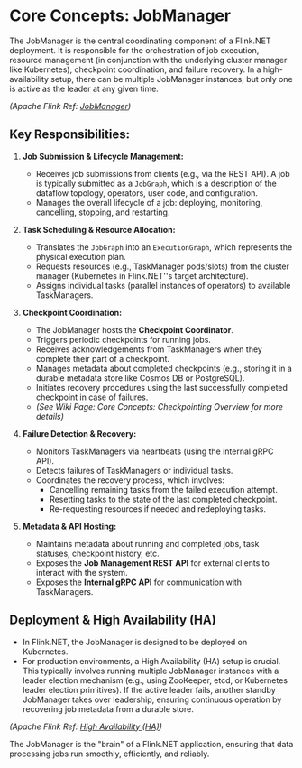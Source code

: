 # Core Concepts: JobManager

The JobManager is the central coordinating component of a Flink.NET deployment. It is responsible for the orchestration of job execution, resource management (in conjunction with the underlying cluster manager like Kubernetes), checkpoint coordination, and failure recovery. In a high-availability setup, there can be multiple JobManager instances, but only one is active as the leader at any given time.

*(Apache Flink Ref: [JobManager](https://nightlies.apache.org/flink/flink-docs-stable/docs/concepts/flink_architecture/#jobmanager))*

## Key Responsibilities:

1.  **Job Submission & Lifecycle Management:**
    *   Receives job submissions from clients (e.g., via the REST API). A job is typically submitted as a `JobGraph`, which is a description of the dataflow topology, operators, user code, and configuration.
    *   Manages the overall lifecycle of a job: deploying, monitoring, cancelling, stopping, and restarting.

2.  **Task Scheduling & Resource Allocation:**
    *   Translates the `JobGraph` into an `ExecutionGraph`, which represents the physical execution plan.
    *   Requests resources (e.g., TaskManager pods/slots) from the cluster manager (Kubernetes in Flink.NET''s target architecture).
    *   Assigns individual tasks (parallel instances of operators) to available TaskManagers.

3.  **Checkpoint Coordination:**
    *   The JobManager hosts the **Checkpoint Coordinator**.
    *   Triggers periodic checkpoints for running jobs.
    *   Receives acknowledgements from TaskManagers when they complete their part of a checkpoint.
    *   Manages metadata about completed checkpoints (e.g., storing it in a durable metadata store like Cosmos DB or PostgreSQL).
    *   Initiates recovery procedures using the last successfully completed checkpoint in case of failures.
    *   *(See Wiki Page: Core Concepts: Checkpointing Overview for more details)*

4.  **Failure Detection & Recovery:**
    *   Monitors TaskManagers via heartbeats (using the internal gRPC API).
    *   Detects failures of TaskManagers or individual tasks.
    *   Coordinates the recovery process, which involves:
        *   Cancelling remaining tasks from the failed execution attempt.
        *   Resetting tasks to the state of the last completed checkpoint.
        *   Re-requesting resources if needed and redeploying tasks.

5.  **Metadata & API Hosting:**
    *   Maintains metadata about running and completed jobs, task statuses, checkpoint history, etc.
    *   Exposes the **Job Management REST API** for external clients to interact with the system.
    *   Exposes the **Internal gRPC API** for communication with TaskManagers.

## Deployment & High Availability (HA)

*   In Flink.NET, the JobManager is designed to be deployed on Kubernetes.
*   For production environments, a High Availability (HA) setup is crucial. This typically involves running multiple JobManager instances with a leader election mechanism (e.g., using ZooKeeper, etcd, or Kubernetes leader election primitives). If the active leader fails, another standby JobManager takes over leadership, ensuring continuous operation by recovering job metadata from a durable store.

*(Apache Flink Ref: [High Availability (HA)](https://nightlies.apache.org/flink/flink-docs-stable/docs/deployment/ha/))*

The JobManager is the "brain" of a Flink.NET application, ensuring that data processing jobs run smoothly, efficiently, and reliably.

